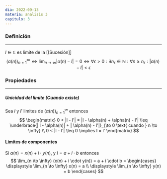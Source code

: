 ```yaml
---
dia: 2022-09-13
materia: analisis 3
capitulo: 3
---
```

### Definición 
---
$l \in \mathbb{C}$ es limite de la [[Sucesión]]  $$(\alpha(n))_{n = 1}^\infty \Leftrightarrow \lim_{n \to \infty} |\alpha(n) - l | = 0 \Leftrightarrow \forall \epsilon > 0 : \exists n_\epsilon \in \mathbb{N} : \forall n \geq n_\epsilon : | \alpha(n) - l | < \epsilon $$ 
### Propiedades
---
##### Unicidad del limite (Cuando existe)
Sea $l$ y $l'$ limites de $(\alpha(n))_{n = 1}^\infty$ entonces
$$
\begin{matrix}
	0 < |l - l'| = |l - \alpha(n) + \alpha(n) - l'| \leq \underbrace{| l - \alpha(n)| + | \alpha(n) - l'|}_{\to 0 \text{ cuando } n \to \infty}  \\ 
	0 < |l - l'| \leq 0 \implies l = l'
\end{matrix}
$$

#### Limites de componentes
Si $\alpha(n) = x(n) + i \cdot y(n)$, y $l = a + i \cdot b$ entonces
$$ \lim_{n \to \infty} (x(n) + i \cdot y(n)) = a + i \cdot b = 
\begin{cases}
	\displaystyle \lim_{n \to \infty} x(n) = a \\
	\displaystyle \lim_{n \to \infty} y(n) = b 
\end{cases}
$$
